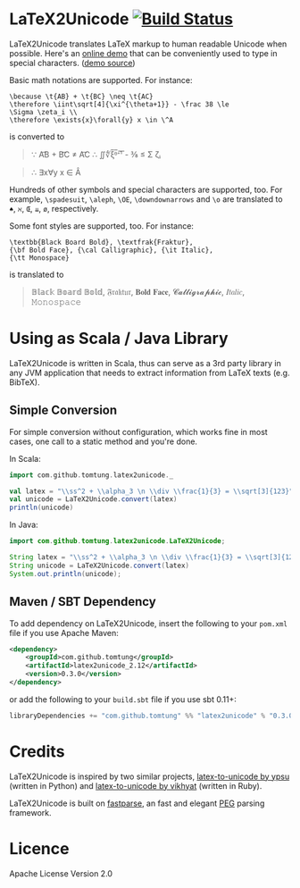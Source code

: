 [online demo]: http://latex2unicode.herokuapp.com/
[demo source]: https://github.com/tomtung/latex2unicode-demo
[PEG]: https://en.wikipedia.org/wiki/Parsing_expression_grammar
[fastparse]: http://www.lihaoyi.com/fastparse
[latex-to-unicode by ypsu]: https://github.com/ypsu/latex-to-unicode
[latex-to-unicode by vikhyat]: https://github.com/vikhyat/latex-to-unicode

# LaTeX2Unicode [![Build Status](https://github.com/tomtung/latex2unicode/actions/workflows/scala.yml/badge.svg)](https://github.com/tomtung/latex2unicode/actions/workflows/scala.yml)

LaTeX2Unicode translates LaTeX markup to human readable Unicode when possible. Here's an [online demo] that can be conveniently used to type in special characters. ([demo source])

Basic math notations are supported. For instance:

```
\because \t{AB} + \t{BC} \neq \t{AC}
\therefore \iint\sqrt[4]{\xi^{\theta+1}} - \frac 38 \le
\Sigma \zeta_i \\
\therefore \exists{x}\forall{y} x \in \^A
```

is converted to

> ∵ A͡B + B͡C ≠ A͡C ∴ ∬∜ξ̅ᶿ̅⁺̅¹̅ - ⅜ ≤ Σ ζᵢ

> ∴ ∃x∀y x ∈ Â

Hundreds of other symbols and special characters are supported, too. For example, `\spadesuit`, `\aleph`, `\OE`, `\downdownarrows` and `\o` are translated to `♠`, `ℵ`, `Œ`, `⇊`, `ø`, respectively.

Some font styles are supported, too. For instance:

```
\textbb{Black Board Bold}, \textfrak{Fraktur},
{\bf Bold Face}, {\cal Calligraphic}, {\it Italic},
{\tt Monospace}
```

is translated to

> 𝔹𝕝𝕒𝕔𝕜 𝔹𝕠𝕒𝕣𝕕 𝔹𝕠𝕝𝕕, 𝔉𝔯𝔞𝔨𝔱𝔲𝔯, 𝐁𝐨𝐥𝐝 𝐅𝐚𝐜𝐞, 𝓒𝓪𝓵𝓵𝓲𝓰𝓻𝓪𝓹𝓱𝓲𝓬, 𝐼𝑡𝑎𝑙𝑖𝑐, 𝙼𝚘𝚗𝚘𝚜𝚙𝚊𝚌𝚎

# Using as Scala / Java Library

LaTeX2Unicode is written in Scala, thus can serve as a 3rd party library in any JVM application that needs to extract information from LaTeX texts (e.g. BibTeX).

## Simple Conversion

For simple conversion without configuration, which works fine in most cases, one call to a static method and you're done.

In Scala:

```scala
import com.github.tomtung.latex2unicode._

val latex = "\\ss^2 + \\alpha_3 \n \\div \\frac{1}{3} = \\sqrt[3]{123}"
val unicode = LaTeX2Unicode.convert(latex)
println(unicode)
```

In Java:

```java
import com.github.tomtung.latex2unicode.LaTeX2Unicode;

String latex = "\\ss^2 + \\alpha_3 \n \\div \\frac{1}{3} = \\sqrt[3]{123}"
String unicode = LaTeX2Unicode.convert(latex)
System.out.println(unicode);
```


## Maven / SBT Dependency

To add dependency on LaTeX2Unicode, insert the following to your `pom.xml` file if you use Apache Maven:

```xml
<dependency>
    <groupId>com.github.tomtung</groupId>
    <artifactId>latex2unicode_2.12</artifactId>
    <version>0.3.0</version>
</dependency>
```

or add the following to your `build.sbt` file if you use sbt 0.11+:

```scala
libraryDependencies += "com.github.tomtung" %% "latex2unicode" % "0.3.0"
```
# Credits

LaTeX2Unicode is inspired by two similar projects, [latex-to-unicode by ypsu] \(written in Python\) and [latex-to-unicode by vikhyat] \(written in Ruby\).

LaTeX2Unicode is built on [fastparse], an fast and elegant [PEG] parsing framework.

# Licence

Apache License Version 2.0
